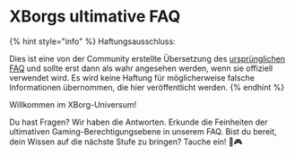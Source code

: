 # XBorgs ultimative FAQ

{% hint style="info" %}
Haftungsausschluss:

Dies ist eine von der Community erstellte Übersetzung des [ursprünglichen FAQ](https://xborg-1.gitbook.io/faq/) und sollte erst dann als wahr angesehen werden, wenn sie offiziell verwendet wird. Es wird keine Haftung für möglicherweise falsche Informationen übernommen, die hier veröffentlicht werden.
{% endhint %}

Willkommen im XBorg-Universum!&#x20;

Du hast Fragen? Wir haben die Antworten. Erkunde die Feinheiten der ultimativen Gaming-Berechtigungsebene in unserem FAQ. Bist du bereit, dein Wissen auf die nächste Stufe zu bringen? Tauche ein! 🚀🎮